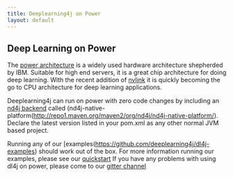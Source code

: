 ```yaml
---
title: Deeplearning4j on Power
layout: default
---
```


Deep Learning on Power 
----------------------

The [power architecture](https://en.wikipedia.org/wiki/POWER8) is a widely used hardware architecture
shepherded by IBM. Suitable for high end servers, it is a great chip architecture
for doing deep learning. With the recent addition of [nvlink](http://www.nvidia.com/object/nvlink.html)
it is quickly becoming the go to CPU architecture for deep learning applications.

Deeplearning4j can run on power with zero code changes by including an [nd4j backend](http://nd4j.org/backend.html)
called (nd4j-native-platform(http://repo1.maven.org/maven2/org/nd4j/nd4j-native-platform/). 
Declare the latest version listed in your pom.xml as any other normal JVM based project.


Running any of our [examples(https://github.com/deeplearning4j/dl4j-examples) should work out of the box.
For more information running our examples, please see our [quickstart](http://deeplearning4j.org/quickstart)
If you have any problems with using dl4j on power, please come to our [gitter channel](https://gitter.im/deeplearning4j/deeplearning4j)
